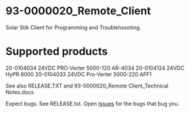 # 93-0000020_Remote_Client

Solar Stik Client for Programming and Troublehsooting.

Supported products
==================
20-0104034 24VDC PRO-Verter 5000-120 AR-4034
20-0104124 24VDC HyPR 6000
20-0104033 24VDC Pro-Verter 5000-220 AFF1

See also RELEASE.TXT and 93-0000020_Remote Client_Technical Notes.docx.

Expect bugs. See RELEASE.txt. Open [Issues](https://github.com/Kentucky-Fried-Circuits/93-0000020_Remote_Client/issues) for the bugs that bug you.
